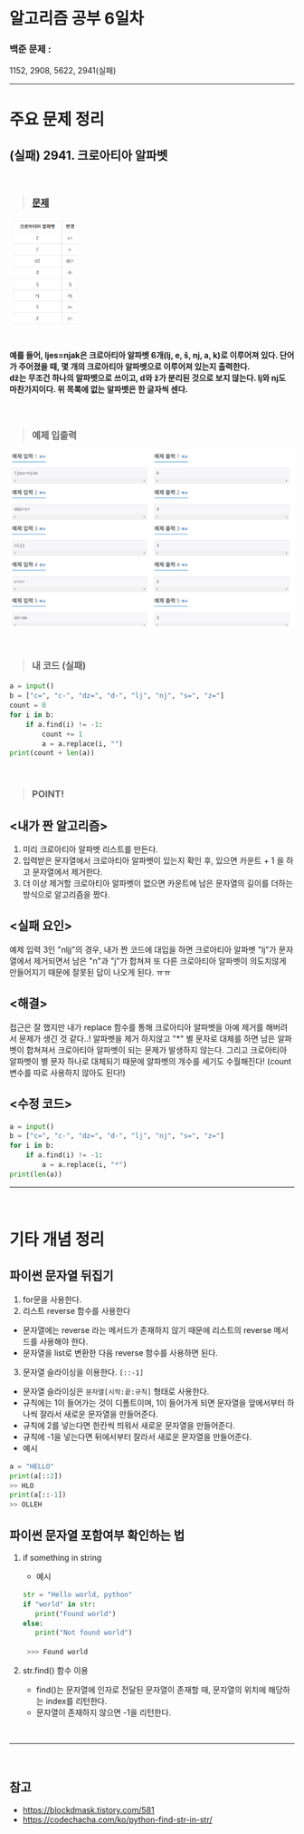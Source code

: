 # 알고리즘 공부 6일차

### 백준 문제 :

1152, 2908, 5622, 2941(실패)

---

# 주요 문제 정리

## (실패) 2941. 크로아티아 알파벳

<br/>

> ### [문제](https://www.acmicpc.net/problem/2941)

<img src="./Image/2941.PNG"  width="25%" height="25%"/>

#### <br/>예를 들어, ljes=njak은 크로아티아 알파벳 6개(lj, e, š, nj, a, k)로 이루어져 있다. 단어가 주어졌을 때, 몇 개의 크로아티아 알파벳으로 이루어져 있는지 출력한다.<br/>dž는 무조건 하나의 알파벳으로 쓰이고, d와 ž가 분리된 것으로 보지 않는다. lj와 nj도 마찬가지이다. 위 목록에 없는 알파벳은 한 글자씩 센다.

<br/>

> ### 예제 입출력

![problem](./Image/2941_2.PNG)

<br/>

> ### 내 코드 (실패)

```python
a = input()
b = ["c=", "c-", "dz=", "d-", "lj", "nj", "s=", "z="]
count = 0
for i in b:
    if a.find(i) != -1:
        count += 1
        a = a.replace(i, "")
print(count + len(a))
```

<br/>

> ### POINT!

## <내가 짠 알고리즘> <br/>

1. 미리 크로아티아 알파벳 리스트를 만든다.
2. 입력받은 문자열에서 크로아티아 알파벳이 있는지 확인 후, 있으면 카운트 + 1 을 하고 문자열에서 제거한다.
3. 더 이상 제거할 크로아티아 알파벳이 없으면 카운트에 남은 문자열의 길이를 더하는 방식으로 알고리즘을 짰다.

## <실패 요인>

예제 입력 3인 "nljj"의 경우, 내가 짠 코드에 대입을 하면 크로아티아 알파벳 "lj"가 문자열에서 제거되면서 남은 "n"과 "j"가 합쳐져 또 다른 크로아티아 알파벳이 의도치않게 만들어지기 때문에 잘못된 답이 나오게 된다. ㅠㅠ

## <해결>

접근은 잘 했지만 내가 replace 함수를 통해 크로아티아 알파벳을 아예 제거를 해버려서 문제가 생긴 것 같다..! 알파벳을 제거 하지않고 "\*" 별 문자로 대체를 하면 남은 알파벳이 합쳐져서 크로아티아 알파벳이 되는 문제가 발생하지 않는다. 그리고 크로아티아 알파벳이 별 문자 하나로 대체되기 때문에 알파벳의 개수를 세기도 수월해진다! (count 변수를 따로 사용하지 않아도 된다!)

## <수정 코드>

```python
a = input()
b = ["c=", "c-", "dz=", "d-", "lj", "nj", "s=", "z="]
for i in b:
    if a.find(i) != -1:
        a = a.replace(i, "*")
print(len(a))
```

---

<br/>

# 기타 개념 정리

## 파이썬 문자열 뒤집기

1. for문을 사용한다.
2. 리스트 reverse 함수를 사용한다

- 문자열에는 reverse 라는 메서드가 존재하지 않기 때문에 리스트의 reverse 메서드를 사용해야 한다.
- 문자열을 list로 변환한 다음 reverse 함수를 사용하면 된다.

3. 문자열 슬라이싱을 이용한다. `[::-1]`

- 문자열 슬라이싱은 `문자열[시작:끝:규칙]` 형태로 사용한다.
- 규칙에는 1이 들어가는 것이 디폴트이며, 1이 들어가게 되면 문자열을 앞에서부터 하나씩 잘라서 새로운 문자열을 만들어준다.
- 규칙에 2를 넣는다면 한칸씩 띄워서 새로운 문자열을 만들어준다.
- 규칙에 -1을 넣는다면 뒤에서부터 잘라서 새로운 문자열을 만들어준다.
- 예시

```python
a = "HELLO"
print(a[::2])
>> HLO
print(a[::-1])
>> OLLEH
```

## 파이썬 문자열 포함여부 확인하는 법

1. if something in string

   - 예시

   ```python
   str = "Hello world, python"
   if "world" in str:
      print("Found world")
   else:
      print("Not found world")

    >>> Found world
   ```

2. str.find() 함수 이용
   - find()는 문자열에 인자로 전달된 문자열이 존재할 때, 문자열의 위치에 해당하는 index를 리턴한다.
   - 문자열이 존재하지 않으면 -1을 리턴한다.

<br/>

---

<br/>

## 참고

- https://blockdmask.tistory.com/581
- https://codechacha.com/ko/python-find-str-in-str/
